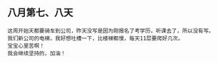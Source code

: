 ## 八月第七、八天

	这周开始天都要骑车到公司，昨天没写是因为刚报名了考学历，听课去了，所以没有写。
	我们新公司的电梯，我好想吐槽一下，比楼梯都慢，每天11层要爬好几次。
	宝宝心里苦啊！
	我会继续坚持的，加油！